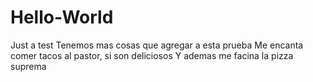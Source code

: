 # Hello-World
Just a test
Tenemos mas cosas que agregar a esta prueba
Me encanta comer tacos al pastor, si son deliciosos
Y ademas me facina la pizza suprema

